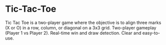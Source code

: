 # Tic-Tac-Toe

Tic Tac Toe is a  two-player game where the objective is to align three marks (X or O) in a row, column, or diagonal on a 3x3 grid. 
Two-player gameplay (Player 1 vs Player 2).
Real-time win and draw detection.
Clear and easy-to-use.



